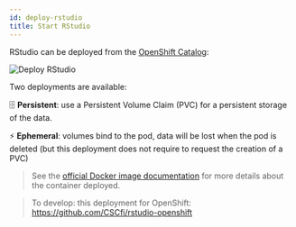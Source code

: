 ```yaml
---
id: deploy-rstudio
title: Start RStudio
---
```


RStudio can be deployed from the [OpenShift Catalog](https://app.dsri.unimaas.nl:8443/console/catalog):

<img src="/dsri-documentation/img/screenshot-deploy-rstudio.png" alt="Deploy RStudio" style="max-width: 100%; max-height: 100%;" />

Two deployments are available:

🗄️ **Persistent**: use a Persistent Volume Claim (PVC) for a persistent storage of the data.

⚡ **Ephemeral**: volumes bind to the pod, data will be lost when the pod is deleted (but this deployment does not require to request the creation of a PVC)

> See the [official Docker image documentation](https://github.com/rocker-org/rocker/wiki/Using-the-RStudio-image) for more details about the container deployed.

> To develop: this deployment for OpenShift: https://github.com/CSCfi/rstudio-openshift
